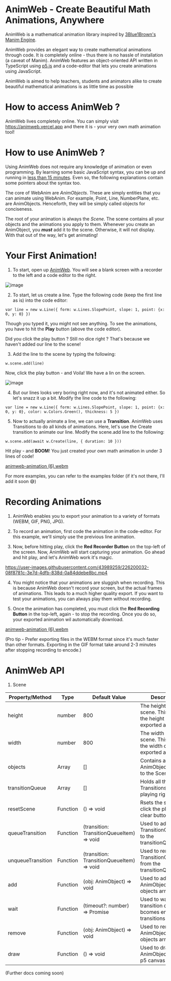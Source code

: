 # AnimWeb - Create Beautiful Math Animations, Anywhere
AnimWeb is a mathematical animation library inspired by <a href="https://www.youtube.com/@3blue1brown" target="_blank">3Blue1Brown's</a> <a href="https://github.com/3b1b/manim" target="_blank">Manim Engine</a>.



AnimWeb provides an elegant way to create mathematical animations through code. It is completely online - thus there is no hassle of installation (a caveat of Manim).
AnimWeb features an object-oriented API written in TypeScript using [p5.js](https://p5js.org/) and a code-editor that lets you create animations using JavaScript.

AnimWeb is aimed to help teachers, students and animators alike to create beautiful mathematical animations is as little time as possible


# How to access AnimWeb ?
AnimWeb lives completely online. You can simply visit https://animweb.vercel.app and there it is - your very own math animation tool!


# How to use AnimWeb ?
Using AnimWeb does not require any knowledge of animation or even programming. By learning some basic JavaScript syntax, you can be up and running in [less than 15 minutes](https://youtu.be/BKxLrQYQ_2I).
Even so, the following explanations contain some pointers about the syntax too.

The core of WebAnim are _AnimObjects_. These are simply entities that you can animate using WebAnim. For example, Point, Line, NumberPlane, etc. are AnimObjects.
Henceforth, they will be simply called objects for conciseness.

The root of your animation is always the _Scene_. The scene contains all your objects and the animations you apply to them. Whenever you create an AnimObject, you ___must___ add it to the scene. Otherwise, it will not display.
With that out of the way, let's get animating!

# Your First Animation!

1. To start, open up [AnimWeb](https://animweb.vercel.app). You will see a blank screen with a recorder to the left and a code editor to the right.

![image](https://user-images.githubusercontent.com/43989259/226196763-d5e7ac1f-d3c9-4131-b71a-acbe43d9e535.png)

2. To start, let us create a line. Type the following code (keep the first line as is) into the code editor:

`var line = new w.Line({ form: w.Lines.SlopePoint, slope: 1, point: {x: 0, y: 0} })`

Though you typed it, you might not see anything. To see the animations, you have to hit the __Play__ button (above the code editor).

Did you click the play button ? Still no dice right ? That's because we haven't added our line to the scene!

3. Add the line to the scene by typing the following: 

`w.scene.add(line)`

Now, click the play button - and Voila! We have a lin on the screen.

![image](https://user-images.githubusercontent.com/43989259/226197127-488646d3-9119-4d3e-9e0e-282c0c3d169b.png)

4. But our lines looks very boring right now, and it's not animated either. So let's snazz it up a bit. Modify the line code to the following:

`
var line = new w.Line({ form: w.Lines.SlopePoint, slope: 1, point: {x: 0, y: 0}, color: w.Colors.Green(), thickness: 5 })
`

5. Now to actually animate a line, we can use a __Transition__. AnimWeb uses Transitions to do all kinds of animations. Here, let's use the Create transition to animate our line.
Modify the scene.add line to the following:

`
w.scene.add(await w.Create(line, { duration: 10 }))
`

Hit play - and __BOOM__! You just created your own math animation in under 3 lines of code!

[animweb-animation (6).webm](https://user-images.githubusercontent.com/43989259/226199712-597eba76-c465-4c8f-a630-3d18fb43972c.webm)

For more examples, you can refer to the examples folder (if it's not there, I'll add it soon 😅)

# Recording Animations

1. AnimWeb enables you to export your animation to a variety of formats (WEBM, GIF, PNG, JPG).

2. To record an animation, first code the animation in the code-editor. For this example, we'll simply use the preivious line animation.

3. Now, before hitting play, click the __Red Recorder Button__ on the top-left of the screen. Now, AnimWeb will start capturing your animation. Go ahead and hit play, and let's AnimWeb work it's magic.


https://user-images.githubusercontent.com/43989259/226200032-08f8781c-3e7d-4dfb-838d-0a84ddebe8bc.mp4


4. You might notice that your animations are sluggish when recording. This is because AnimWeb doesn't record your screen, but the actual frames of animations. This leads to a much higher quality export. If you want to test your animations, you can always play them without recording.

5. Once the animation has completed, you must click the __Red Recording Button__ in the top-left, again - to stop the recording. Once you do so, your exported animation wil automatically download.

[animweb-animation (6).webm](https://user-images.githubusercontent.com/43989259/226200074-3a8f0ec3-bae3-458e-b2d3-ace4d7ebf269.webm)

(Pro tip - Prefer exporting files in the WEBM format since it's much faster than other formats. Exporting in the GIF format take around 2-3 minutes after stopping recording to encode.)


# AnimWeb API

1. Scene

| Property/Method | Type | Default Value | Description |
|---|---|---|---|
| height | number | 800 | The height of the scene. This   also is the height of the      exported animation. |
| width | number | 800 | The width of the scene. This   also is the width of the      exported animation. |
| objects | Array<AnimObject> | [] | Contains all the AnimObjects added to the Scene. |
| transitionQueue | Array<TransitionQueueItem> | [] | Holds all the Transitions that are playing right now. |
| resetScene | Function | () => void | Rsets the scene (on click the play or clear buttons) |
| queueTransition | Function | (transition: TransitionQueueItem) => void | Used to add a   TransitionQueueItem to      the transitionQueue |
| unqueueTransition | Function | (transition: TransitionQueueItem) => void | Used to remove a   TransitionQueueItem from      the transitionQueue |
| add | Function | (obj: AnimObject) => void | Used to add an AnimObject to the objects array |
| wait | Function | (timeout?: number) => Promise<void> | Used to wait till the transition   queue bcomes      empty (all transitions finish) |
| remove | Function | (obj: AnimObject) => void | Used to remove an AnimObject from the objects array |
| draw | Function | () => void | Used to draw all AnimObjects to the p5 canvas |

(Further docs coming soon)
